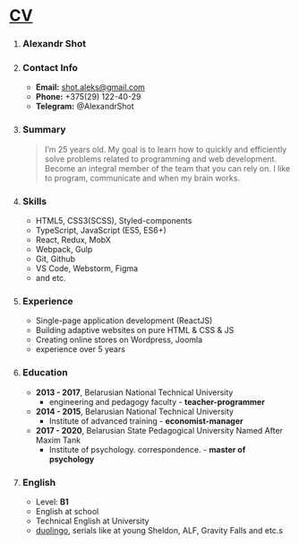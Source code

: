 # [CV](https://shotalex.github.io/CV/)

1. ### Alexandr Shot

2. ### Contact Info 
    - **Email:** shot.aleks@gmail.com
    - **Phone:** +375(29) 122-40-29
    - **Telegram:** @AlexandrShot

3. ### Summary
    > I’m 25 years old. My goal is to learn how to quickly 
    > and efficiently solve problems related to programming 
    > and web development. Become an integral member of the team 
    > that you can rely on. I like to program, 
    > communicate and when my brain works.
    
4. ### Skills
    - HTML5, CSS3(SCSS), Styled-components
    - TypeScript, JavaScript (ES5, ES6+)
    - React, Redux, MobX
    - Webpack, Gulp
    - Git, Github
    - VS Code, Webstorm, Figma
    - and etc.

5. ### Experience 
    - Single-page application development (ReactJS)
    - Building adaptive websites on pure HTML & CSS & JS
    - Сreating online stores on Wordpress, Joomla
    - experience over 5 years

6. ### Education 
    - **2013 - 2017**, Belarusian National Technical University 
        - engineering and pedagogy faculty - **teacher-programmer**
    - **2014 - 2015**, Belarusian National Technical University
        - Institute of advanced training - **economist-manager**
    - **2017 - 2020**, Belarusian State Pedagogical University Named After Maxim Tank
        - Institute of psychology. correspondence. - **master of psychology**

7. ### English
    - Level: **B1**
    - English at school 
    - Technical English at University
    - [duolingo](https://www.duolingo.com/profile/Alex670046), serials like at young Sheldon, ALF, Gravity Falls and etc.s
